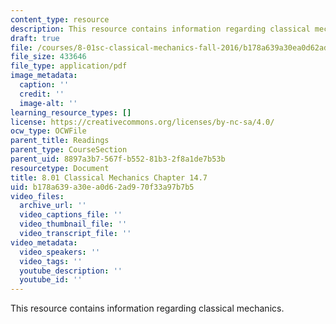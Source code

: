 ```yaml
---
content_type: resource
description: This resource contains information regarding classical mechanics.
draft: true
file: /courses/8-01sc-classical-mechanics-fall-2016/b178a639a30ea0d62ad970f33a97b7b5_MIT8_01F16_chapter14.7.pdf
file_size: 433646
file_type: application/pdf
image_metadata:
  caption: ''
  credit: ''
  image-alt: ''
learning_resource_types: []
license: https://creativecommons.org/licenses/by-nc-sa/4.0/
ocw_type: OCWFile
parent_title: Readings
parent_type: CourseSection
parent_uid: 8897a3b7-567f-b552-81b3-2f8a1de7b53b
resourcetype: Document
title: 8.01 Classical Mechanics Chapter 14.7
uid: b178a639-a30e-a0d6-2ad9-70f33a97b7b5
video_files:
  archive_url: ''
  video_captions_file: ''
  video_thumbnail_file: ''
  video_transcript_file: ''
video_metadata:
  video_speakers: ''
  video_tags: ''
  youtube_description: ''
  youtube_id: ''
---
```

This resource contains information regarding classical mechanics.